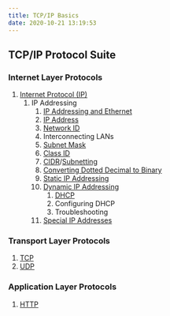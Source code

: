 ```yaml
---
title: TCP/IP Basics
date: 2020-10-21 13:19:53
---
```


## TCP/IP Protocol Suite

### Internet Layer Protocols

1. [Internet Protocol (IP)](2020-10-10--17-59-03Z--internet_protocol.md)
   1. IP Addressing
      1. [IP Addressing and Ethernet](2020-10-22--14-33-28Z--ip_addressing_and_ethernet.md)
      2. [IP Address](2020-10-10--18-03-22Z--ip_address.md)
      3. [Network ID](2020-10-26--12-51-17Z--network_id.md)
      4. Interconnecting LANs
      5. [Subnet Mask](2020-10-26--13-10-55Z--subnet_mask.md)
      6. [Class ID](2020-10-26--13-26-44Z--class_ids.md)
      7. [CIDR](2020-10-26--13-43-51Z--cidr.md)/[Subnetting](202010261345-subnetting.md)
      8. [Converting Dotted Decimal to Binary](2020-11-03--14-48-46Z--converting_dotted_decimal_to_binary.md)
      9. [Static IP Addressing](2020-11-03--14-50-42Z--static_ip_addressing.md)
      10. [Dynamic IP Addressing](2020-11-03--14-50-56Z--dynamic_ip_addressing.md)
          1. [DHCP](2020-10-21--13-18-28Z--dhcp.md)
          2. Configuring DHCP
          3. Troubleshooting
      11. [Special IP Addresses](20201103150544-special_ip_addresses.md)

### Transport Layer Protocols

1. [TCP](2020-10-10--18-12-22Z--tcp.md)
2. [UDP](2020-10-11--17-36-54Z--udp.md)

### Application Layer Protocols

1. [HTTP](2020-10-21--13-19-41Z--http.md)

